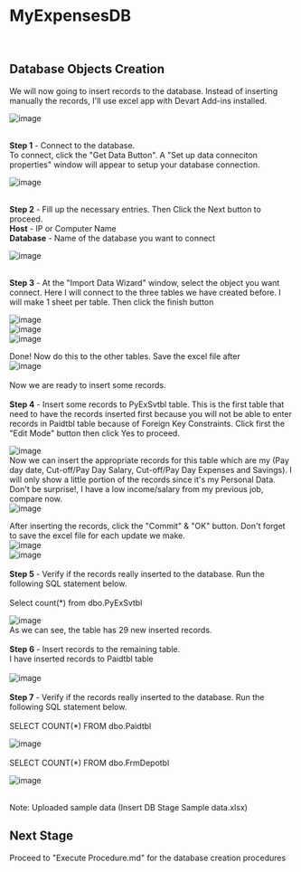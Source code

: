# **MyExpensesDB**
<br/>

**Database Objects Creation**
----------------------------------------------------------------------------------------------------------------------------------
We will now going to insert records to the database. Instead of inserting manually the records, I'll use excel app with Devart Add-ins installed.

![image](https://user-images.githubusercontent.com/95063830/157231296-3d1f0c47-daa0-4053-831e-51009b05d6a2.png)
<br/>
<br/>

**Step 1** - Connect to the database. <br/>
To connect, click the "Get Data Button". A "Set up data conneciton properties" window will appear to setup your database connection.

![image](https://user-images.githubusercontent.com/95063830/157231732-a0ec0efa-499f-4377-ace0-1cf8233ad26a.png)
<br/>
<br/>

**Step 2** - Fill up the necessary entries. Then Click the Next button to proceed.    <br/>
**Host** - IP or Computer Name<br/>
**Database** - Name of the database you want to connect                               <br/>

![image](https://user-images.githubusercontent.com/95063830/157232327-7182eeb2-d33d-42fd-9798-8fc642dc7f9d.png)
<br/>
<br/>

**Step 3** - At the "Import Data Wizard" window, select the object you want connect. Here I will connect to the three tables we have created before. I will make 1 sheet per table. Then click the finish button

![image](https://user-images.githubusercontent.com/95063830/157232702-f9115660-be41-43c4-aaa4-0c235f13e75c.png)
<br/>
![image](https://user-images.githubusercontent.com/95063830/157232821-0657f2e5-16d8-46b8-8dfb-2812d82c878f.png)
<br/>
![image](https://user-images.githubusercontent.com/95063830/157232930-12199f4a-99a0-43c5-9629-a2b2c3a60866.png)
<br/>

Done! Now do this to the other tables. Save the excel file after <br/>
![image](https://user-images.githubusercontent.com/95063830/157233135-4c452835-4ace-455a-a7a4-4363d9c6385c.png)
<br/>
<br/>
Now we are ready to insert some records.
<br/>
<br/>
**Step 4** - Insert some records to PyExSvtbl table. This is the first table that need to have the records inserted first because you will not be able to enter records in Paidtbl table because of Foreign Key Constraints. Click first the "Edit Mode" button then click Yes to proceed. <br/>

![image](https://user-images.githubusercontent.com/95063830/157234394-6b7d612f-672e-46c6-8a43-e2f808a954b6.png)
<br/>
Now we can insert the appropriate records for this table which are my (Pay day date, Cut-off/Pay Day Salary, Cut-off/Pay Day Expenses and Savings). I will only show a little portion of the records since it's my Personal Data. Don't be surprise!, I have a low income/salary from my previous job, compare now. 
<br/>
![image](https://user-images.githubusercontent.com/95063830/157234960-b3bf3528-9530-4a2c-8a0a-7bca3f11489a.png)
<br/>

After inserting the records, click the "Commit" & "OK" button. Don't forget to save the excel file for each update we make.  <br/>
![image](https://user-images.githubusercontent.com/95063830/157235336-fcf256df-0b59-4d59-a921-37707c9eee1e.png)
<br/>
![image](https://user-images.githubusercontent.com/95063830/157236260-f4453146-13c7-4206-98cd-5084df406872.png)
<br/>
<br/>
**Step 5** - Verify if the records really inserted to the database. Run the following SQL statement below.
<br/>
<br/>
Select count(*) from dbo.PyExSvtbl

![image](https://user-images.githubusercontent.com/95063830/157235783-104da3ed-f5f0-4d6b-92d7-54d1ae9d61dc.png)
<br/>
As we can see, the table has 29 new inserted records.
<br/>
<br/>
**Step 6** - Insert records to the remaining table.   <br/>
I have inserted records to Paidtbl table              <br/>
<br/>
![image](https://user-images.githubusercontent.com/95063830/157236609-1882793a-1bb3-4939-ab98-02f7a1cc52f4.png)
<br/>
<br/>
**Step 7** - Verify if the records really inserted to the database. Run the following SQL statement below.
<br/>
<br/>
SELECT COUNT(*) FROM dbo.Paidtbl

![image](https://user-images.githubusercontent.com/95063830/157236986-95cad117-8623-4cda-957e-cd926af5e55c.png)
<br/>
<br/>
SELECT COUNT(*) FROM dbo.FrmDepotbl

![image](https://user-images.githubusercontent.com/95063830/157238238-9c65728c-d045-4f71-b260-5da5e3cc6b88.png)
<br/>
<br/>

Note: Uploaded sample data (Insert DB Stage Sample data.xlsx)


**Next Stage**
-----------------------------------------------------------------------------------------------------------------------------------
Proceed to "Execute Procedure.md" for the database creation procedures
